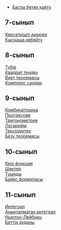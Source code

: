 - [Басты бетке қайту](../_home.md)
<div class="p-4 space-y-6">

  <div class="bg-base-100 rounded-xl shadow p-4">
    <h2 class="text-lg font-semibold mb-2">7-сынып</h2>
    <div class="space-y-1">
      <div><a class="link link-primary" href="index.html#/algebra/ALG_700">Көрсеткішті дәреже</a></div>
      <div><a class="link link-primary" href="index.html#/algebra/ALG_701">Қысқаша көбейту</a></div>
    </div>
  </div>

  <div class="bg-base-100 rounded-xl shadow p-4">
    <h2 class="text-lg font-semibold mb-2">8-сынып</h2>
    <div class="space-y-1">
      <div><a class="link link-primary" href="index.html#/algebra/ALG_800">Түбір</a></div>
      <div><a class="link link-primary" href="index.html#/algebra/ALG_801">Квадрат теңдеу</a></div>
      <div><a class="link link-primary" href="index.html#/algebra/ALG_802">Виет теоремасы</a></div>
      <div><a class="link link-primary" href="index.html#/algebra/ALG_803">Комплекс сандар</a></div>
    </div>
  </div>

  <div class="bg-base-100 rounded-xl shadow p-4">
    <h2 class="text-lg font-semibold mb-2">9-сынып</h2>
    <div class="space-y-1">
      <div><a class="link link-primary" href="index.html#/algebra/ALG_900">Комбинаторика</a></div>
      <div><a class="link link-primary" href="index.html#/algebra/ALG_901">Прогрессия</a></div>
      <div><a class="link link-primary" href="index.html#/algebra/ALG_902">Тригонометрия</a></div>
      <div><a class="link link-primary" href="index.html#/algebra/ALG_903">Логарифм</a></div>
      <div><a class="link link-primary" href="index.html#/algebra/ALG_904">Теңсіздіктер</a></div>
      <div><a class="link link-primary" href="index.html#/algebra/ALG_905">Безу теоремасы</a></div>
    </div>
  </div>

  <div class="bg-base-100 rounded-xl shadow p-4">
    <h2 class="text-lg font-semibold mb-2">10-сынып</h2>
    <div class="space-y-1">
      <div><a class="link link-primary" href="index.html#/algebra/ALG_X00">Кері функция</a></div>
      <div><a class="link link-primary" href="index.html#/algebra/ALG_X01">Шектер</a></div>
      <div><a class="link link-primary" href="index.html#/algebra/ALG_X02">Туынды</a></div>
      <div><a class="link link-primary" href="index.html#/algebra/ALG_X03">Байес формуласы</a></div>
    </div>
  </div>

  <div class="bg-base-100 rounded-xl shadow p-4">
    <h2 class="text-lg font-semibold mb-2">11-сынып</h2>
    <div class="space-y-1">
      <div><a class="link link-primary" href="index.html#/algebra/ALG_A01">Интеграл</a></div>
      <div><a class="link link-primary" href="index.html#/algebra/ALG_A02">Анықталмаған интеграл</a></div>
      <div><a class="link link-primary" href="index.html#/algebra/ALG_A03">Ньютон-Лейбниц</a></div>
      <div><a class="link link-primary" href="index.html#/algebra/ALG_A04">Беттің ауданы</a></div>
    </div>
  </div>

</div>
